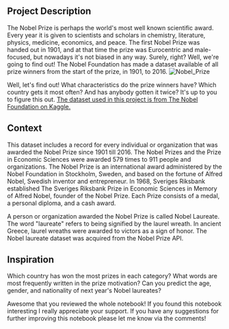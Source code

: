 ## Project Description

The Nobel Prize is perhaps the world's most well known scientific award. Every year it is given to scientists and scholars in chemistry, literature, physics, medicine, economics, and peace. The first Nobel Prize was handed out in 1901, and at that time the prize was Eurocentric and male-focused, but nowadays it's not biased in any way. Surely, right?
Well, we're going to find out! The Nobel Foundation has made a dataset available of all prize winners from the start of the prize, in 1901, to 2016.
![Nobel_Prize](https://user-images.githubusercontent.com/84151016/152651517-8982763c-6c11-43fb-94a6-8efbda60b677.png)


Well, let's find out! What characteristics do the prize winners have? Which country gets it most often? And has anybody gotten it twice? It's up to you to figure this out. [The dataset used in this project is from The Nobel Foundation on Kaggle.](https://www.kaggle.com/nobelfoundation/nobel-laureates)

## Context

This dataset includes a record for every individual or organization that was awarded the Nobel Prize since 1901 till 2016. The Nobel Prizes and the Prize in Economic Sciences were awarded 579 times to 911 people and organizations. The Nobel Prize is an international award administered by the Nobel Foundation in Stockholm, Sweden, and based on the fortune of Alfred Nobel, Swedish inventor and entrepreneur. In 1968, Sveriges Riksbank established The Sveriges Riksbank Prize in Economic Sciences in Memory of Alfred Nobel, founder of the Nobel Prize. Each Prize consists of a medal, a personal diploma, and a cash award.

A person or organization awarded the Nobel Prize is called Nobel Laureate. The word "laureate" refers to being signified by the laurel wreath. In ancient Greece, laurel wreaths were awarded to victors as a sign of honor.  The Nobel laureate dataset was acquired from the Nobel Prize API.

## Inspiration

Which country has won the most prizes in each category? What words are most frequently written in the prize motivation? Can you predict the age, gender, and nationality of next year's Nobel laureates?

Awesome that you reviewed the whole notebook! If you found this notebook interesting I really appreciate your support.
If you have any suggestions for further improving this notebook please let me know via the comments!
